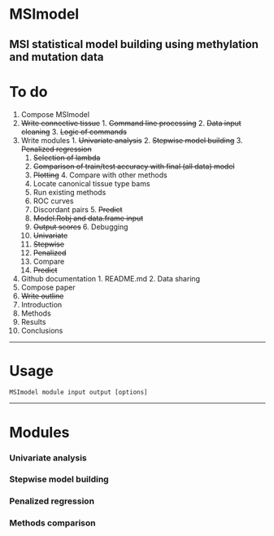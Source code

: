 # MSImodel
MSI statistical model building using methylation and mutation data
---
# To do
1. Compose MSImodel
  1. ~~Write connective tissue~~
    1. ~~Command line processing~~
    2. ~~Data input cleaning~~
    3. ~~Logic of commands~~
  2. Write modules
    1. ~~Univariate analysis~~
    2. ~~Stepwise model building~~
    3. ~~Penalized regression~~
      1. ~~Selection of lambda~~
      2. ~~Comparison of train/test accuracy with final (all data) model~~
      3. ~~Plotting~~
    4. Compare with other methods
      1. Locate canonical tissue type bams
      2. Run existing methods
      3. ROC curves
      4. Discordant pairs
    5. ~~Predict~~
      1. ~~Model.Robj and data.frame input~~
      2. ~~Output scores~~
    6. Debugging
      1. ~~Univariate~~
      2. ~~Stepwise~~
      3. ~~Penalized~~
      4. Compare
      5. ~~Predict~~
  3. Github documentation
    1. README.md
    2. Data sharing
2. Compose paper
  1. ~~Write outline~~
  2. Introduction
  3. Methods
  4. Results
  5. Conclusions

---
# Usage
```
MSImodel module input output [options]
```
---
# Modules
### Univariate analysis
### Stepwise model building
### Penalized regression
### Methods comparison
